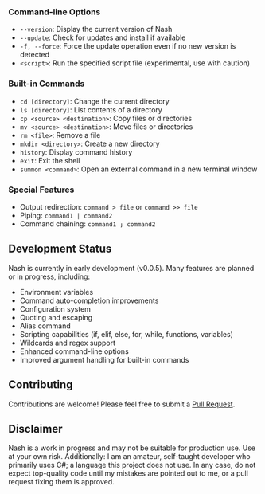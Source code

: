 
### Command-line Options

- `--version`: Display the current version of Nash
- `--update`: Check for updates and install if available
- `-f, --force`: Force the update operation even if no new version is detected
- `<script>`: Run the specified script file (experimental, use with caution)

### Built-in Commands

- `cd [directory]`: Change the current directory
- `ls [directory]`: List contents of a directory
- `cp <source> <destination>`: Copy files or directories
- `mv <source> <destination>`: Move files or directories
- `rm <file>`: Remove a file
- `mkdir <directory>`: Create a new directory
- `history`: Display command history
- `exit`: Exit the shell
- `summon <command>`: Open an external command in a new terminal window

### Special Features

- Output redirection: `command > file` or `command >> file`
- Piping: `command1 | command2`
- Command chaining: `command1 ; command2`

## Development Status

Nash is currently in early development (v0.0.5). Many features are planned or in progress, including:

- Environment variables
- Command auto-completion improvements
- Configuration system
- Quoting and escaping
- Alias command
- Scripting capabilities (if, elif, else, for, while, functions, variables)
- Wildcards and regex support
- Enhanced command-line options
- Improved argument handling for built-in commands

## Contributing

Contributions are welcome! Please feel free to submit a [Pull Request](https://docs.github.com/en/pull-requests).

## Disclaimer

Nash is a work in progress and may not be suitable for production use. Use at your own risk. Additionally: I am an amateur, self-taught developer who primarily uses C#; a language this project does not use. In any case, do not expect top-quality code until my mistakes are pointed out to me, or a pull request fixing them is approved.
